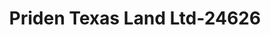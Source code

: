 ---
f_zip-code: 75002
f_state-code: TX
title: Priden Texas Land Ltd-24626
f_phone: 972-396-0833
f_city-only: Allen
f_address: 705 N Greenville Ave Allen
f_location-unique-id: '24626'
slug: priden-texas-land-ltd-24626
updated-on: '2024-05-30T13:46:58.046Z'
created-on: '2024-05-30T13:36:59.803Z'
published-on: '2024-05-30T13:54:32.469Z'
f_city-state: cms/city/allen-tx.md
f_company: cms/company/priden-texas-land-ltd.md
f_state: cms/state/texas.md
layout: '[payday-loan].html'
tags: payday-loan
---